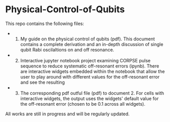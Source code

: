 # Physical-Control-of-Qubits

This repo contains the following files:
 
- 1. My guide on the physical control of qubits (pdf). This document contains a complete derivation and an in-depth discussion of single qubit Rabi oscilaltions on and off resonance.

- 2. Interactive jupyter notebook project examining CORPSE pulse sequence to reduce systematic off-resonant errors (ipynb). There are interactive widgets embedded within the notebook that allow the user to play around with different values for the off-resonant error and see the resulting 

- 3. The corresponding pdf outful file (pdf) to document 2. For cells with interactive widgets, the output uses the widgets' default value for the off-resonant error (chosen to be 0.1 across all widgets).

All works are still in progress and will be regularly updated.
